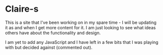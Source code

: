 # Claire-s

This is a site that I've been working on in my spare time - I will be updating it as and when I get more content for it.
I am just looking to see what ideas others have about the functionality and design.

I am yet to add any JavaScript and I have left in a few bits that I was playing with but decided against (commented out).
